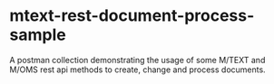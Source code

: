 # mtext-rest-document-process-sample
A postman collection demonstrating the usage of some M/TEXT and M/OMS rest api methods to create, change and process documents.
